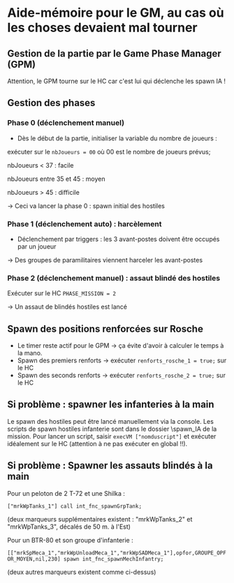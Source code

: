 # Aide-mémoire pour le GM, au cas où les choses devaient mal tourner

## Gestion de la partie par le Game Phase Manager (GPM)

Attention, le GPM tourne sur le HC car c'est lui qui déclenche les spawn IA !

## Gestion des phases

### Phase 0 (déclenchement manuel)

* Dès le début de la partie, initialiser la variable du nombre de joueurs :

exécuter sur le ```nbJoueurs = 00``` où 00 est le nombre de joueurs prévus;

nbJoueurs < 37 : facile

nbJoueurs entre 35 et 45 : moyen

nbJoueurs > 45 : difficile

-> Ceci va lancer la phase 0 : spawn initial des hostiles

### Phase 1 (déclenchement auto) : harcèlement

* Déclenchement par triggers : les 3 avant-postes doivent être occupés par un joueur

-> Des groupes de paramilitaires viennent harceler les avant-postes

### Phase 2 (déclenchement manuel) : assaut blindé des hostiles

Exécuter sur le HC ```PHASE_MISSION = 2```

-> Un assaut de blindés hostiles est lancé

## Spawn des positions renforcées sur Rosche

* Le timer reste actif pour le GPM -> ça évite d'avoir à calculer le temps à la mano.
* Spawn des premiers renforts -> exécuter ```renforts_rosche_1 = true;``` sur le HC
* Spawn des seconds renforts -> exécuter ```renforts_rosche_2 = true;``` sur le HC

## Si problème : spawner les infanteries à la main

Le spawn des hostiles peut être lancé manuellement via la console. Les scripts de spawn hostiles infanterie sont dans le dossier \spawn_IA de la mission. Pour lancer un script, saisir ```execVM ["nomduscript"]``` et exécuter idéalement sur le HC (attention à ne pas exécuter en global !!).

## Si problème :  Spawner les assauts blindés à la main

Pour un peloton de 2 T-72 et une Shilka :

```["mrkWpTanks_1"] call int_fnc_spawnGrpTank;```

(deux marqueurs supplémentaires existent : "mrkWpTanks_2" et "mrkWpTanks_3", décalés de 50 m. à l'Est)

Pour un BTR-80 et son groupe d'infanterie :

```[["mrkSpMeca_1","mrkWpUnloadMeca_1","mrkWpSADMeca_1"],opfor,GROUPE_OPFOR_MOYEN,nil,230] spawn int_fnc_spawnMechInfantry;```

(deux autres marqueurs existent comme ci-dessus)
